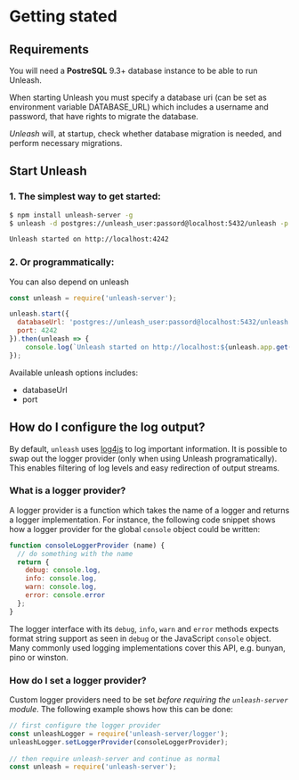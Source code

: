 # Getting stated

## Requirements

You will need a __PostreSQL__ 9.3+ database instance to be able to run Unleash.

When starting Unleash you must specify a database uri (can be set as environment variable DATABASE_URL) 
which includes a username and password,  that have rights to migrate the database.

_Unleash_ will, at startup, check whether database migration is needed, and perform necessary migrations.

## Start Unleash 
### 1. The simplest way to get started:

```bash
$ npm install unleash-server -g
$ unleash -d postgres://unleash_user:passord@localhost:5432/unleash -p 4242

Unleash started on http://localhost:4242
```

### 2. Or programmatically:
You can also depend on unleash

```js
const unleash = require('unleash-server');

unleash.start({
  databaseUrl: 'postgres://unleash_user:passord@localhost:5432/unleash',
  port: 4242
}).then(unleash => {
    console.log(`Unleash started on http://localhost:${unleash.app.get('port')}`);
});
```

Available unleash options includes:

- databaseUrl 
- port

## How do I configure the log output?
 
By default, `unleash` uses [log4js](https://github.com/nomiddlename/log4js-node) to log important information. It is possible to swap out the logger provider (only when using Unleash programatically). This enables filtering of log levels and easy redirection of output streams.
 
### What is a logger provider?
 
A logger provider is a function which takes the name of a logger and returns a logger implementation. For instance, the following code snippet shows how a logger provider for the global `console` object could be written:
 
```javascript
function consoleLoggerProvider (name) {
  // do something with the name
  return {
    debug: console.log,
    info: console.log,
    warn: console.log,
    error: console.error
  };
}
```
 
The logger interface with its `debug`, `info`, `warn` and `error` methods expects format string support as seen in `debug` or the JavaScript `console` object. Many commonly used logging implementations cover this API, e.g. bunyan, pino or winston.
 
### How do I set a logger provider?
 
Custom logger providers need to be set *before requiring the `unleash-server` module*. The following example shows how this can be done:
 
```javascript
// first configure the logger provider
const unleashLogger = require('unleash-server/logger');
unleashLogger.setLoggerProvider(consoleLoggerProvider);
 
// then require unleash-server and continue as normal
const unleash = require('unleash-server');